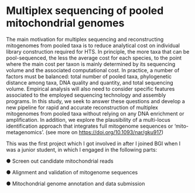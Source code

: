 # Multiplex sequencing of pooled mitochondrial genomes

The main motivation for multiplex sequencing and reconstructing mitogenomes from pooled taxa is to reduce analytical cost on individual library construction required for HTS. In principle, the more taxa that can be pool-sequenced, the less the average cost for each species, to the point where the main cost per taxon is mainly determined by its sequencing volume and the associated computational cost. In practice, a number of factors must be balanced: total number of pooled taxa, phylogenetic distance among taxa, DNA quality and quantity, and total sequencing volume. Empirical analysis will also need to consider specific features associated to the employed sequencing technology and assembly programs. In this study, we seek to answer these questions and develop a new pipeline for rapid and accurate reconstruction of multiplex mitogenomes from pooled taxa without relying on any DNA enrichment or amplification. In addition, we explore the plausibility of a multi-locus identification approach that integrates full mitogenome sequences or ‘mito-metagenomics’. (see more on https://doi.org/10.1093/nar/gku917)

This was the first project which I got involved in after I joined BGI when I was a junior student, in which I engaged in the following parts:

● Screen out candidate mitochondrial reads

● Alignment and validation of mitogenome sequences

● Mitochondrial genome annotation and data submission


